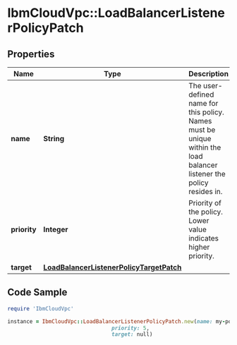 # IbmCloudVpc::LoadBalancerListenerPolicyPatch

## Properties

Name | Type | Description | Notes
------------ | ------------- | ------------- | -------------
**name** | **String** | The user-defined name for this policy. Names must be unique within the load balancer listener the policy resides in. | [optional] 
**priority** | **Integer** | Priority of the policy. Lower value indicates higher priority. | [optional] 
**target** | [**LoadBalancerListenerPolicyTargetPatch**](LoadBalancerListenerPolicyTargetPatch.md) |  | [optional] 

## Code Sample

```ruby
require 'IbmCloudVpc'

instance = IbmCloudVpc::LoadBalancerListenerPolicyPatch.new(name: my-policy,
                                 priority: 5,
                                 target: null)
```


